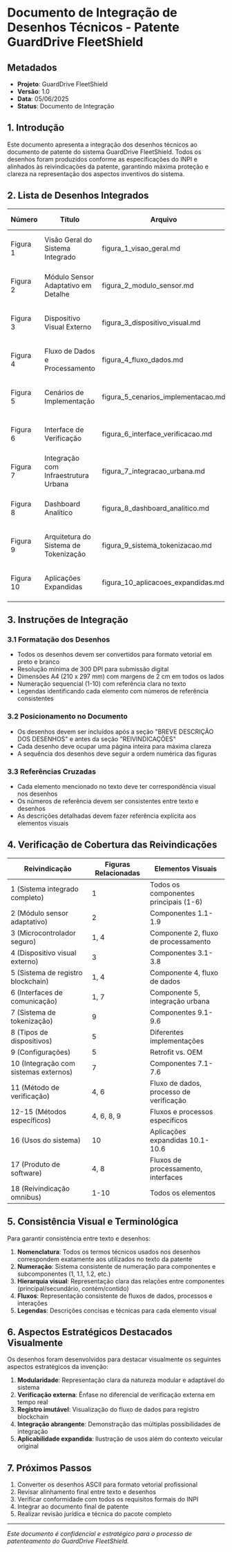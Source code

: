 # Documento de Integração de Desenhos Técnicos - Patente GuardDrive FleetShield

## Metadados
- **Projeto**: GuardDrive FleetShield
- **Versão**: 1.0
- **Data**: 05/06/2025
- **Status**: Documento de Integração

## 1. Introdução

Este documento apresenta a integração dos desenhos técnicos ao documento de patente do sistema GuardDrive FleetShield. Todos os desenhos foram produzidos conforme as especificações do INPI e alinhados às reivindicações da patente, garantindo máxima proteção e clareza na representação dos aspectos inventivos do sistema.

## 2. Lista de Desenhos Integrados

| Número | Título | Arquivo | Referência no Texto |
|--------|--------|---------|---------------------|
| Figura 1 | Visão Geral do Sistema Integrado | figura_1_visao_geral.md | Parágrafos [0024], [0035], [0036] |
| Figura 2 | Módulo Sensor Adaptativo em Detalhe | figura_2_modulo_sensor.md | Parágrafos [0025], [0037]-[0046] |
| Figura 3 | Dispositivo Visual Externo | figura_3_dispositivo_visual.md | Parágrafos [0026], [0056]-[0063] |
| Figura 4 | Fluxo de Dados e Processamento | figura_4_fluxo_dados.md | Parágrafos [0027], [0064]-[0067] |
| Figura 5 | Cenários de Implementação | figura_5_cenarios_implementacao.md | Parágrafos [0028], [0068]-[0072] |
| Figura 6 | Interface de Verificação | figura_6_interface_verificacao.md | Parágrafos [0029], [0073]-[0077] |
| Figura 7 | Integração com Infraestrutura Urbana | figura_7_integracao_urbana.md | Parágrafos [0030], [0078]-[0084] |
| Figura 8 | Dashboard Analítico | figura_8_dashboard_analitico.md | Parágrafos [0031], [0085]-[0091] |
| Figura 9 | Arquitetura do Sistema de Tokenização | figura_9_sistema_tokenizacao.md | Parágrafos [0032], [0092]-[0098] |
| Figura 10 | Aplicações Expandidas | figura_10_aplicacoes_expandidas.md | Parágrafos [0033], [0099]-[0105] |

## 3. Instruções de Integração

### 3.1 Formatação dos Desenhos
- Todos os desenhos devem ser convertidos para formato vetorial em preto e branco
- Resolução mínima de 300 DPI para submissão digital
- Dimensões A4 (210 x 297 mm) com margens de 2 cm em todos os lados
- Numeração sequencial (1-10) com referência clara no texto
- Legendas identificando cada elemento com números de referência consistentes

### 3.2 Posicionamento no Documento
- Os desenhos devem ser incluídos após a seção "BREVE DESCRIÇÃO DOS DESENHOS" e antes da seção "REIVINDICAÇÕES"
- Cada desenho deve ocupar uma página inteira para máxima clareza
- A sequência dos desenhos deve seguir a ordem numérica das figuras

### 3.3 Referências Cruzadas
- Cada elemento mencionado no texto deve ter correspondência visual nos desenhos
- Os números de referência devem ser consistentes entre texto e desenhos
- As descrições detalhadas devem fazer referência explícita aos elementos visuais

## 4. Verificação de Cobertura das Reivindicações

| Reivindicação | Figuras Relacionadas | Elementos Visuais |
|---------------|----------------------|-------------------|
| 1 (Sistema integrado completo) | 1 | Todos os componentes principais (1-6) |
| 2 (Módulo sensor adaptativo) | 2 | Componentes 1.1-1.9 |
| 3 (Microcontrolador seguro) | 1, 4 | Componente 2, fluxo de processamento |
| 4 (Dispositivo visual externo) | 3 | Componentes 3.1-3.8 |
| 5 (Sistema de registro blockchain) | 1, 4 | Componente 4, fluxo de dados |
| 6 (Interfaces de comunicação) | 1, 7 | Componente 5, integração urbana |
| 7 (Sistema de tokenização) | 9 | Componentes 9.1-9.6 |
| 8 (Tipos de dispositivos) | 5 | Diferentes implementações |
| 9 (Configurações) | 5 | Retrofit vs. OEM |
| 10 (Integração com sistemas externos) | 7 | Componentes 7.1-7.6 |
| 11 (Método de verificação) | 4, 6 | Fluxo de dados, processo de verificação |
| 12-15 (Métodos específicos) | 4, 6, 8, 9 | Fluxos e processos específicos |
| 16 (Usos do sistema) | 10 | Aplicações expandidas 10.1-10.6 |
| 17 (Produto de software) | 4, 8 | Fluxos de processamento, interfaces |
| 18 (Reivindicação omnibus) | 1-10 | Todos os elementos |

## 5. Consistência Visual e Terminológica

Para garantir consistência entre texto e desenhos:

1. **Nomenclatura**: Todos os termos técnicos usados nos desenhos correspondem exatamente aos utilizados no texto da patente
2. **Numeração**: Sistema consistente de numeração para componentes e subcomponentes (1, 1.1, 1.2, etc.)
3. **Hierarquia visual**: Representação clara das relações entre componentes (principal/secundário, contém/contido)
4. **Fluxos**: Representação consistente de fluxos de dados, processos e interações
5. **Legendas**: Descrições concisas e técnicas para cada elemento visual

## 6. Aspectos Estratégicos Destacados Visualmente

Os desenhos foram desenvolvidos para destacar visualmente os seguintes aspectos estratégicos da invenção:

1. **Modularidade**: Representação clara da natureza modular e adaptável do sistema
2. **Verificação externa**: Ênfase no diferencial de verificação externa em tempo real
3. **Registro imutável**: Visualização do fluxo de dados para registro blockchain
4. **Integração abrangente**: Demonstração das múltiplas possibilidades de integração
5. **Aplicabilidade expandida**: Ilustração de usos além do contexto veicular original

## 7. Próximos Passos

1. Converter os desenhos ASCII para formato vetorial profissional
2. Revisar alinhamento final entre texto e desenhos
3. Verificar conformidade com todos os requisitos formais do INPI
4. Integrar ao documento final de patente
5. Realizar revisão jurídica e técnica do pacote completo

---

*Este documento é confidencial e estratégico para o processo de patenteamento do GuardDrive FleetShield.*
